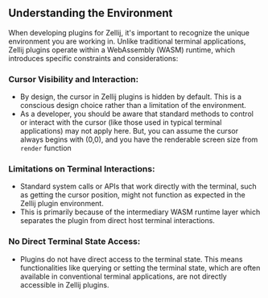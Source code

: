 
## Understanding the Environment

When developing plugins for Zellij, it's important to recognize the unique environment you are working in. Unlike traditional terminal applications, Zellij plugins operate within a WebAssembly (WASM) runtime, which introduces specific constraints and considerations:

### Cursor Visibility and Interaction:
- By design, the cursor in Zellij plugins is hidden by default. This is a conscious design choice rather than a limitation of the environment.
- As a developer, you should be aware that standard methods to control or interact with the cursor (like those used in typical terminal applications) may not apply here. But, you can assume the cursor always begins with (0,0), and you have the renderable screen size from `render` function

### Limitations on Terminal Interactions:
- Standard system calls or APIs that work directly with the terminal, such as getting the cursor position, might not function as expected in the Zellij plugin environment.
- This is primarily because of the intermediary WASM runtime layer which separates the plugin from direct host terminal interactions.

### No Direct Terminal State Access:
- Plugins do not have direct access to the terminal state. This means functionalities like querying or setting the terminal state, which are often available in conventional terminal applications, are not directly accessible in Zellij plugins.
